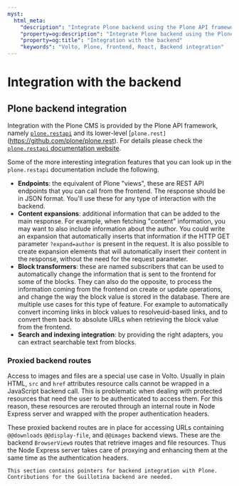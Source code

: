 ```yaml
---
myst:
  html_meta:
    "description": "Integrate Plone backend using the Plone API framework"
    "property=og:description": "Integrate Plone backend using the Plone API framework"
    "property=og:title": "Integration with the backend"
    "keywords": "Volto, Plone, frontend, React, Backend integration"
---
```


# Integration with the backend

## Plone backend integration

Integration with the Plone CMS is provided by the Plone API framework, namely
[`plone.restapi`](https://github.com/plone/plone.restapi) and its lower-level
[`plone.rest]`(https://github.com/plone/plone.rest). For details please check
the [`plone.restapi` documentation website](https://plonerestapi.readthedocs.io/en/latest/).

Some of the more interesting integration features that you can look up in the
`plone.restapi` documentation include the following.

- **Endpoints**: the equivalent of Plone "views", these are REST API endpoints
  that you can call from the frontend. The response should be in JSON format.
  You'll use these for any type of interaction with the backend.
- **Content expansions**: additional information that can be added to the main
  response. For example, when fetching "content" information, you may want to
  also include information about the author. You could write an expansion that
  automatically inserts that information if the HTTP GET parameter `?expand=author` is present in
  the request. It is also possible to create expansion elements that will
  automatically insert their content in the response, without the need for the
  request parameter.
- **Block transformers**: these are named subscribers that can be used to
  automatically change the information that is sent to the frontend for some of
  the blocks. They can also do the opposite, to process the information
  coming from the frontend on create or update operations, and change the way
  the block value is stored in the database. There are multiple use cases for
  this type of feature. For example to automatically convert incoming links in
  block values to resolveuid-based links, and to convert them back to absolute
  URLs when retrieving the block value from the frontend.
- **Search and indexing integration**: by providing the right adapters, you can
  extract searchable text from blocks.

### Proxied backend routes

Access to images and files are a special use case in Volto.
Usually in plain HTML, `src` and `href` attributes resource calls cannot be wrapped in a JavaScript backend call.
This is problematic when dealing with protected resources that need the user to be authenticated to access them.
For this reason, these resources are rerouted through an internal route in Node Express server and wrapped with the proper authentication headers.

These proxied backend routes are in place for accessing URLs containing `@@downloads` `@@display-file`, and `@@images` backend views.
These are the backend `BrowserView`s routes that retrieve images and file resources.
Thus the Node Express server takes care of proxying and enhancing them at the same time as the authentication headers.

```{todo}
This section contains pointers for backend integration with Plone.
Contributions for the Guillotina backend are needed.
```
